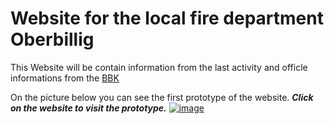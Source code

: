 # Website for the local fire department Oberbillig

This Website will be contain information from the last activity and officle informations from the [BBK](https://www.bbk.bund.de/)

On the picture below you can see the first prototype of the website. _**Click on the website to visit the prototype.**_
[![image](https://github.com/FelixSchick/FFW-OG/assets/79106367/9b1830b9-daa4-4789-a915-0b4c1def08bd)](http://test.feuerwehr-oberbillig.de/)
